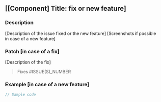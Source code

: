 ## [[Component] Title: fix or new feature]

### Description

[Description of the issue fixed or the new feature]
[Screenshots if possible in case of a new feature]
### Patch [in case of a fix]

[Description of the fix]
> Fixes #ISSUE(S)_NUMBER

### Example [in case of a new feature]

```jsx
// Sample code
```
